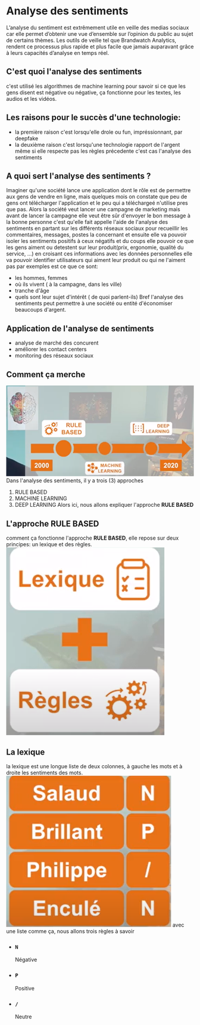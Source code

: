 # Analyse des sentiments
L’analyse du sentiment est extrêmement utile en veille des medias sociaux car elle permet d’obtenir une vue d’ensemble sur l’opinion du public au sujet de certains thèmes. Les outils de veille tel que Brandwatch Analytics, rendent ce processus plus rapide et plus facile que jamais auparavant grâce à leurs capacités d’analyse en temps réel.

## C'est quoi l'analyse des sentiments
c'est utilisé les algorithmes de machine learning pour savoir si ce que les gens disent est négative ou négative,
ça fonctionne pour les textes, les audios et les vidéos.
## Les raisons pour le succès d'une technologie:
* la première raison c'est lorsqu'elle drole ou fun, impréssionnant, par deepfake
* la deuxième raison c'est lorsqu'une technologie rapport de l'argent même si elle respecte pas les règles précedente
   c'est cas l'analyse des sentiments

## A quoi sert l'analyse des sentiments ?
Imaginer qu'une société lance une application dont le rôle est de permettre aux gens de vendre en ligne, mais quelques mois
on constate que peu de gens ont télécharger l'application et le peu qui a téléchargeé n'utilise pres que pas. 
Alors la société veut lancer une campagne de marketing mais avant de lancer la campagne elle veut être sûr d'envoyer le
bon message à la bonne personne c'est qu'elle fait appelle l'aide de l'analyse des sentiments en partant sur  les différents 
réseaux sociaux pour recueillir les commentaires, messages, postes la concernant et ensuite elle va pouvoir isoler les sentiments
positifs à ceux négatifs et du coups elle pouvoir ce que les gens aiment ou detestent sur leur produit(prix, ergonomie, qualité du service, ...)
en croisant ces informations avec les données personnelles elle va pouvoir identifier utilisateurs qui aiment leur produit ou qui ne l'aiment pas
par exemples est ce que ce sont: 
* les hommes, femmes
* où ils vivent ( à la campagne, dans les ville)
* tranche d'âge
* quels sont leur sujet d'intérêt ( de quoi parlent-ils)
Bref l'analyse des sentiments peut permettre à une société ou entité d'économiser beaucoups d'argent.

## Application de l'analyse de sentiments
* analyse de marché des concurent
* améliorer les contact centers
* monitoring des réseaux sociaux

## Comment ça merche 
![comment ça marche](images/commentcamarche.png)
Dans l'analyse des sentiments, il y a trois (3) approches
1. RULE BASED
2. MACHINE LEARNING
3. DEEP LEARNING
Alors ici, nous allons expliquer l'approche **RULE BASED** 
## L'approche RULE BASED
comment ça fonctionne l'approche **RULE BASED**, elle repose sur deux principes: un lexique et des règles.
![principe](images/principes.png)

## La lexique
la lexique est une longue liste de deux colonnes, à gauche les mots et à droite les sentiments des mots.
![exemple](images/exemple.png)
avec une liste comme ça, nous allons trois règles à savoir
* <h3><code>N</code></h3> Négative
* <h3><code>P</code></h3> Positive
* <h3><code>/</code></h3> Neutre